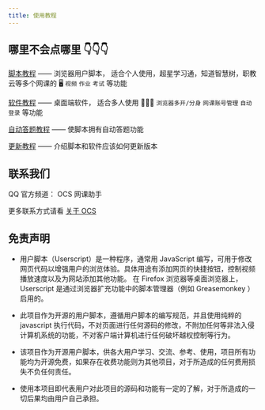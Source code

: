 ```yaml
---
title: 使用教程
---
```


## 哪里不会点哪里 👇👇👇

[脚本教程](/docs/script) —— 浏览器用户脚本， 适合个人使用，超星学习通，知道智慧树，职教云等多个网课的 🖥️ `视频` `作业` `考试` 等功能

[软件教程](/docs/app) —— 桌面端软件， 适合多人使用 👨‍👧‍👧 `浏览器多开/分身` `网课账号管理` `自动登录` 等功能

[自动答题教程](/docs/work) —— 使脚本拥有自动答题功能

[更新教程](/docs/update) —— 介绍脚本和软件应该如何更新版本

 
## 联系我们

QQ 官方频道： OCS 网课助手

更多联系方式请看 [关于 OCS](/docs/about)

## 免责声明

- 用户脚本（Userscript）是一种程序，通常用 JavaScript 编写，可用于修改网页代码以增强用户的浏览体验。具体用途有添加网页的快捷按钮，控制视频播放速度以及为网站添加其他功能。 在 Firefox 浏览器等桌面浏览器上，Userscript 是通过浏览器扩充功能中的脚本管理器（例如 Greasemonkey ）启用的。

- 此项目作为开源的用户脚本，遵循用户脚本的编写规范，并且使用纯粹的 javascript 执行代码，不对页面进行任何源码的修改，不附加任何等非法入侵计算机系统的功能，不对客户端计算机进行任何破坏越权控制等行为。

- 该项目作为开源用户脚本，供各大用户学习、交流、参考、使用，项目所有功能均为开源免费，如果存在收费功能则为其他项目，对于所造成的任何费用损失不负任何责任。
- 使用本项目即代表用户对此项目的源码和功能有一定的了解，对于所造成的一切后果均由用户自己承担。
